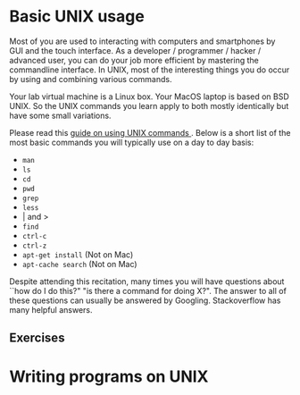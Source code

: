 # Basic UNIX usage

Most of you are used to interacting with computers and smartphones by GUI and
the touch interface.  As a developer / programmer / hacker / advanced user, you
can do your job more efficient by mastering the commandline interface.  In
UNIX, most of the interesting things you do occur by using and combining
various commands.  

Your lab virtual machine is a Linux box.  Your MacOS laptop is based on BSD
UNIX.  So the UNIX commands you learn apply to both mostly identically but have 
some small variations.

Please read this [ guide on using UNIX commands ](https://github.com/jlevy/the-art-of-command-line).
Below is a short list of the most basic commands you will typically use on a day to day basis:

* `man`
* `ls`
* `cd`
* `pwd`
* `grep`
* `less`
* | and >
* `find`
* `ctrl-c`
* `ctrl-z`
* `apt-get install` (Not on Mac)
* `apt-cache search` (Not on Mac)

Despite attending this recitation, many times you will have questions about ``how do I do this?" 
"is there a command for doing X?".  The answer to all of these questions can usually 
be answered by Googling.  Stackoverflow has many helpful answers.

## Exercises

# Writing programs on UNIX 


